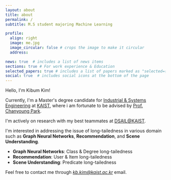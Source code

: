 ```yaml
---
layout: about
title: about
permalink: /
subtitle: M.S student majoring Machine Learning

profile:
  align: right
  image: me.jpg
  image_circular: false # crops the image to make it circular
  address:

news: true  # includes a list of news items
sections: true # For work experience & Education
selected_papers: true # includes a list of papers marked as "selected={true}"
social: true  # includes social icons at the bottom of the page
---
```


Hello, I'm Kibum Kim!  

Currently, I'm a Master's degree candidate for [Industrial & Systems Engineering](https://statistics.kaist.ac.kr/) at [KAIST](https://www.kaist.ac.kr/kr/), where i am fortunate to be advised by [Prof. Chanyoung Park](https://dsail.kaist.ac.kr/professor/).

I'm actively on research with my best teammates at [DSAIL@KAIST](https://dsail.kaist.ac.kr/).

I'm interested in addressing the issue of long-tailedness in various domain such as **Graph Neural Networks**, **Recommendation**, and **Scene Understanding**.


* **Graph Neural Networks**: Class & Degree long-tailedness  
* **Recommendation**: User & Item long-tailedness  
* **Scene Understanding**: Predicate long-tailedness  

Feel free to contact me through *kb.kim@kaist.ac.kr* email.